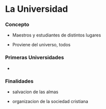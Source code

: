 # La Universidad
### Concepto

- Maestros y estudiantes de distintos lugares

- Proviene del universo, todos

### Primeras Universidades
 - 

###  Finalidades

- salvacion de las almas

- organizacion de la sociedad cristiana
<!--stackedit_data:
eyJoaXN0b3J5IjpbLTE2NDk1MjY5NDEsMTUyODQxMjk3Ml19
-->